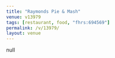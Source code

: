 ```yaml
---
title: "Raymonds Pie & Mash"
venue: v13979
tags: [restaurant, food, "fhrs:694569"]
permalink: /v/13979/
layout: venue
---
```

null